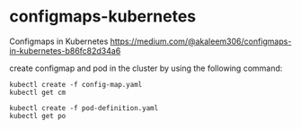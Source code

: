 # configmaps-kubernetes
Configmaps in Kubernetes 
https://medium.com/@akaleem306/configmaps-in-kubernetes-b86fc82d34a6

create configmap and pod in the cluster by using the following command:

```
kubectl create -f config-map.yaml
kubectl get cm

kubectl create -f pod-definition.yaml
kubectl get po

```



